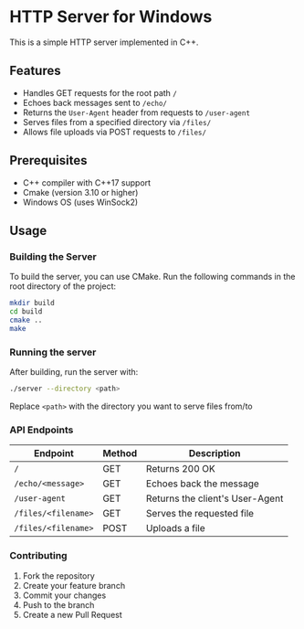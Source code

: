 # HTTP Server for Windows

This is a simple HTTP server implemented in C++.

## Features

- Handles GET requests for the root path `/`
- Echoes back messages sent to `/echo/`
- Returns the `User-Agent` header from requests to `/user-agent`
- Serves files from a specified directory via `/files/`
- Allows file uploads via POST requests to `/files/`

## Prerequisites

- C++ compiler with C++17 support
- Cmake (version 3.10 or higher)
- Windows OS (uses WinSock2)

## Usage

### Building the Server

To build the server, you can use CMake. Run the following commands in the root directory of the project:

```sh
mkdir build
cd build
cmake ..
make
```

### Running the server
After building, run the server with:
```sh
./server --directory <path>
```
Replace `<path>` with the directory you want to serve files from/to

### API Endpoints


| **Endpoint**        | **Method** | **Description**                 |
|---------------------|------------|---------------------------------|
| `/`                 | GET        | Returns 200 OK                  |
| `/echo/<message>`   | GET        | Echoes back the message         |
| `/user-agent`       | GET        | Returns the client's User-Agent |
| `/files/<filename>` | GET        | Serves the requested file       |
| `/files/<filename>` | POST       | Uploads a file                  |


### Contributing

1. Fork the repository
2. Create your feature branch
3. Commit your changes
4. Push to the branch
5. Create a new Pull Request
